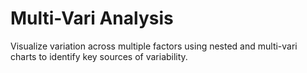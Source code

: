 # Multi-Vari Analysis

Visualize variation across multiple factors using nested and multi-vari charts to identify key sources of variability.